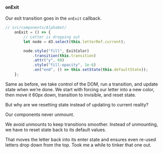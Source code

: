 
#### onExit

Our exit transition goes in the `onExit` callback.

``` javascript
// src/components/Alphabet/
    onExit = () => {
        // Letter is dropping out
        let node = d3.select(this.letterRef.current);

        node.style("fill", ExitColor)
            .transition(this.transition)
            .attr("y", 60)
            .style("fill-opacity", 1e-6)
            .on("end", () => this.setState(this.defaultState));
    };
```

Same as before, we take control of the DOM, run a transition, and update
state when we’re done. We start with forcing our letter into a new
color, then move it 60px down, transition to invisible, and reset state.

But why are we resetting state instead of updating to current reality?

Our components never unmount.

We avoid unmounts to keep transitions smoother. Instead of unmounting,
we have to reset state back to its default values.

That moves the letter back into its enter state and ensures even re-used
letters drop down from the top. Took me a while to tinker that one out.

